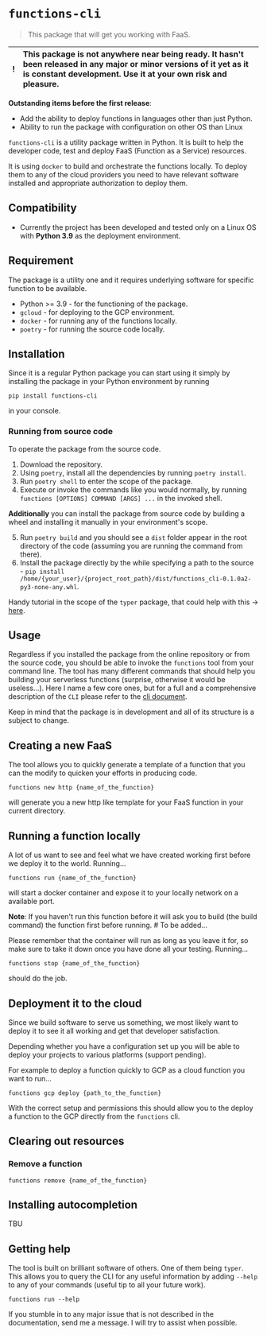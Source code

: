 # `functions-cli`

> This package that will get you working with FaaS.

|   !   | This package is not anywhere near being ready. It hasn't been released in any major or minor versions of it yet as it is constant development. Use it at your own risk and pleasure. |
| :---: | :----------------------------------------------------------------------------------------------------------------------------------------------------------------------------------- |

<!-- ![Logo]() -->

**Outstanding items before the first release**: 
- Add the ability to deploy functions in languages other than just Python.
- Ability to run the package with configuration on other OS than Linux



`functions-cli` is a utility package written in Python. It is built to help the developer code, test and deploy FaaS (Function as a Service) resources. 

It is using `docker` to build and orchestrate the functions locally. To deploy them to any of the cloud providers you need to have relevant software installed and appropriate authorization to deploy them. 

## Compatibility

- Currently the project has been developed and tested only on a Linux OS with **Python 3.9** as the deployment environment.  

## Requirement

The package is a utility one and it requires underlying software for specific function to be available. 

- Python >= 3.9 - for the functioning of the package. 
- `gcloud` - for deploying to the GCP environment.
- `docker` - for running any of the functions locally.
- `poetry` - for running the source code locally. 

## Installation

Since it is a regular Python package you can start using it simply by installing the package in your Python environment by running

```console
pip install functions-cli
```

in your console.

### Running from source code

To operate the package from the source code. 

1. Download the repository.
2. Using `poetry`, install all the dependencies by running `poetry install`. 
3. Run `poetry shell` to enter the scope of the package.
4. Execute or invoke the commands like you would normally, by running `functions [OPTIONS] COMMAND [ARGS] ...` in the invoked shell. 

**Additionally** you can install the package from source code by building a wheel and installing it manually in your environment's scope. 

5. Run `poetry build` and you should see a `dist` folder appear in the root directory of the code (assuming you are running the command from there).
6. Install the package directly by the while specifying a path to the source - `pip install /home/{your_user}/{project_root_path}/dist/functions_cli-0.1.0a2-py3-none-any.whl`. 

Handy tutorial in the scope of the `typer` package, that could help with this -> [here](https://typer.tiangolo.com/tutorial/package/). 

## Usage

Regardless if you installed the package from the online repository or from the source code, you should be able to invoke the `functions` tool from your command line. The tool has many different commands that should help you building your serverless functions (surprise, otherwise it would be useless...). Here I name a few core ones, but for a full and a comprehensive description of the `CLI` please refer to the [cli document](docs/cli.md).

Keep in mind that the package is in development and all of its structure is a subject to change. 

## Creating a new FaaS

The tool allows you to quickly generate a template of a function that you can the modify to quicken your efforts in producing code. 

```console
functions new http {name_of_the_function}
```

will generate you a new http like template for your FaaS function in your current directory.

## Running a function locally

A lot of us want to see and feel what we have created working first before we deploy it to the world. Running...

```console
functions run {name_of_the_function}
```

will start a docker container and expose it to your locally network on a available port. 

**Note**: If you haven't run this function before it will ask you to build (the build command) the function first before running. # To be added...

Please remember that the container will run as long as you leave it for, so make sure to take it down once you have done all your testing. Running...

```
functions stop {name_of_the_function}
```

should do the job.

## Deployment it to the cloud

Since we build software to serve us something, we most likely want to deploy it to see it all working and get that developer satisfaction. 

Depending whether you have a configuration set up you will be able to deploy your projects to various platforms (support pending). 

For example to deploy a function quickly to GCP as a cloud function you want to run...

```console
functions gcp deploy {path_to_the_function}
```

With the correct setup and permissions this should allow you to the deploy a function to the GCP directly from the `functions` cli.  


## Clearing out resources

### Remove a function

```
functions remove {name_of_the_function}
```



## Installing autocompletion
TBU


## Getting help

The tool is built on brilliant software of others. One of them being `typer`. This allows you to query the CLI for any useful information by adding `--help` to any of your commands (useful tip to all your future work). 

```console
functions run --help
```

If you stumble in to any major issue that is not described in the documentation, send me a message. I will try to assist when possible.